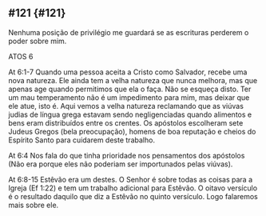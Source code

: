 ## #121 {#121}

Nenhuma posição de privilégio me guardará se as escrituras perderem o poder sobre mim.

ATOS 6

At 6:1-7 Quando uma pessoa aceita a Cristo como Salvador, recebe uma nova natureza. Ele ainda tem a velha natureza que nunca melhora, mas que apenas age quando permitimos que ela o faça. Não se esqueça disto. Ter um mau temperamento não é um impedimento para mim, mas deixar que ele atue, isto é. Aqui vemos a velha natureza reclamando que as viúvas judias de língua grega estavam sendo negligenciadas quando alimentos e bens eram distribuídos entre os crentes. Os apóstolos escolheram sete Judeus Gregos (bela preocupação), homens de boa reputação e cheios do Espírito Santo para cuidarem deste trabalho.

At 6:4 Nos fala do que tinha prioridade nos pensamentos dos apóstolos (Não era porque eles não poderiam ser importunados pelas viúvas).

At 6:8-15 Estêvão era um destes. O Senhor é sobre todas as coisas para a Igreja (Ef 1:22) e tem um trabalho adicional para Estêvão. O oitavo versículo é o resultado daquilo que diz a Estêvão no quinto versículo. Logo falaremos mais sobre ele.